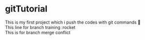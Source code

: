 # gitTutorial

This is my first project which i push the codes with git commands 🚀 </br>
This line for branch training :rocket </br>
This is for branch merge conflict </br>
